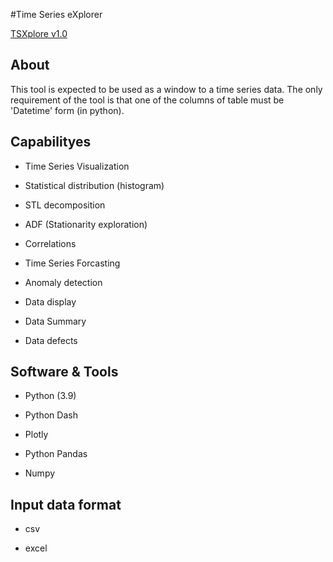 #Time Series eXplorer  

[TSXplore v1.0](TSXplore.png)


## About 
This tool is expected to be used as a window to a time series data. The only requirement
of the tool is that one of the columns of table must be 'Datetime' form (in python).

## Capabilityes 

- Time Series Visualization 

- Statistical distribution (histogram)

- STL decomposition 

- ADF (Stationarity exploration)

- Correlations 

- Time Series Forcasting 

- Anomaly detection 

- Data display 

- Data Summary 

- Data defects 

## Software & Tools 

-  Python (3.9) 

- Python Dash 

- Plotly 

- Python  Pandas

- Numpy 

## Input data format 

-  csv 

- excel 









